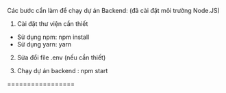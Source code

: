 Các bước cần làm để chạy dự án Backend: (đã cài đặt môi trường Node.JS)

1. Cài đặt thư viện cần thiết
- Sử dụng npm:   npm install
- Sử dụng yarn:  yarn

2. Sửa đổi file .env (nếu cần thiết)

3. Chạy dự án backend :  npm start

=================
